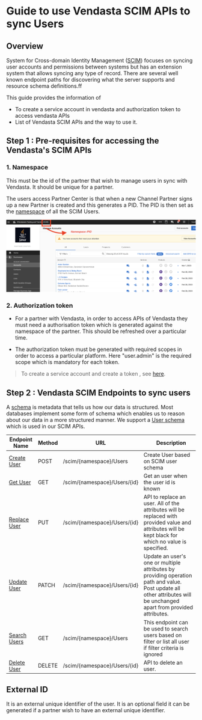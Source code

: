 # Guide to use Vendasta SCIM APIs to sync Users


## Overview
System for Cross-domain Identity Management ([SCIM](https://en.wikipedia.org/wiki/System_for_Cross-domain_Identity_Management)) focuses on syncing user accounts and permissions between systems but has an extension system that allows syncing any type of record. There are several well known endpoint paths for discovering what the server supports and resource schema definitions.ff

This guide provides the information of

- To create a service account in vendasta and authorization token to access vendasta APIs
- List of Vendasta SCIM APIs and the way to use it.


## Step 1 : Pre-requisites for accessing the Vendasta's SCIM APIs

### 1. Namespace

This must be the id of the partner that wish to manage users in sync with Vendasta. It should be unique for a partner.

The users access Partner Center is that when a new Channel Partner signs up a new Partner is created and this generates a PID. The PID is then set as the [namespace](https://vendasta.jira.com/wiki/spaces/RD/pages/1841005358/Business+App+Needs+a+Namespace) of all the SCIM Users. 


![image.png](../../../assets/images/image-2.png)


### 2. Authorization token
- For a partner with Vendasta, in order to access APIs of Vendasta they must need a authorisation token which is generated against the namespace of the partner. This should be refreshed over a particular time.

- The authorization token must be generated with required scopes in order to access a particular platform. Here "user.admin" is the required scope which is mandatory for each token. 


> To create a service account and create a token , see [here](../../Authorization/2-legged-oauth/Overview.md).



## Step 2 : Vendasta SCIM Endpoints to sync users

A [schema](https://www.ibm.com/docs/en/odi?topic=apis-schema-api) is metadata that tells us how our data is structured. Most databases implement some form of schema which enables us to reason about our data in a more structured manner. 
We support a [User schema](../../../openapi/scim/scim.yaml/paths/~1{namespace}~1Schemas) which is used in our SCIM APIs.

Endpoint Name | Method | URL | &nbsp;&nbsp;&nbsp; Description 
---------|----------|---------|---------------
 [Create User](../../../openapi/scim/scim.yaml/paths/~1{namespace}~1Users) | POST | /scim/{namespace}/Users | Create User based on SCIM user schema | [Create API]((../../openapi/scim/scim.yaml))
 [Get User](../../../openapi/scim/scim.yaml/paths/~1{namespace}~1Users~1{id}) | GET | /scim/{namespace}/Users/{id} | Get an user when the user id is known| 
 [Replace User](../../../openapi/scim/scim.yaml/paths/~1{namespace}~1Users~1{id}) | PUT | /scim/{namespace}/Users/{id} | API to replace an user. All of the attributes will be replaced with provided value and attributes will be kept black for which no value is specified.| 
 [Update User](../../../openapi/scim/scim.yaml/paths/~1{namespace}~1Users~1{id}) | PATCH | /scim/{namespace}/Users/{id} | Update an user's one or multiple attributes by providing operation path and value. Post update all other attributes will be unchanged apart from provided attributes.|
 [Search Users](../../../openapi/scim/scim.yaml/paths/~1{namespace}~1Users)| GET | /scim/{namespace}/Users | This endpoint can be used to search users based on filter or list all user if filter criteria is ignored |
 [Delete User](../../../openapi/scim/scim.yaml/paths/~1{namespace}~1Users~1{id}) | DELETE | /scim/{namespace}/Users/{id} | API to delete an user.|



## External ID 
It is an external unique identifier of the user. It is an optional field it can be generated if a partner wish to have an external unique identifier.